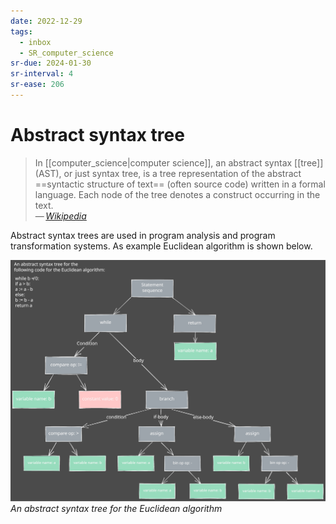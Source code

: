 ```yaml
---
date: 2022-12-29
tags:
  - inbox
  - SR_computer_science
sr-due: 2024-01-30
sr-interval: 4
sr-ease: 206
---
```


# Abstract syntax tree

> In [[computer_science|computer science]], an abstract syntax [[tree]] (AST),
> or just syntax tree, is a tree representation of the abstract ==syntactic
> structure of text== (often source code) written in a formal language. Each
> node of the tree denotes a construct occurring in the text.\
> — <cite>[Wikipedia](https://en.wikipedia.org/wiki/Abstract_syntax_tree)</cite>
<!--SR:!2024-01-26,1,230-->

Abstract syntax trees are used in program analysis and program
transformation systems. As example Euclidean algorithm is shown below.

![AST](img/AST.excalidraw.svg)
_An abstract syntax tree for the Euclidean algorithm_
